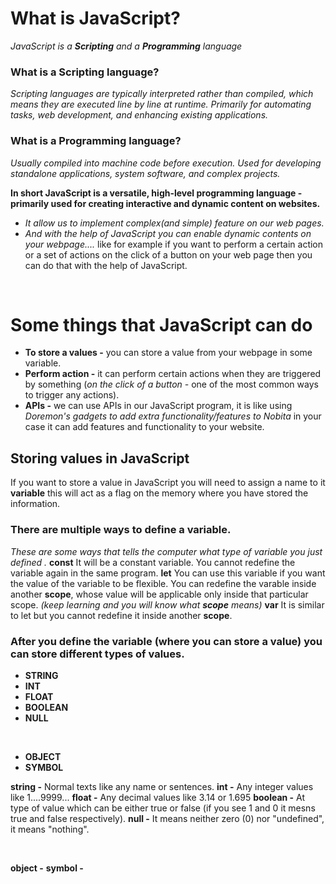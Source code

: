 # What is JavaScript?
*JavaScript is a **Scripting** and a **Programming** language*
### What is a Scripting language?
*Scripting languages are typically interpreted rather than compiled, which means they are executed line by line at runtime. Primarily for automating tasks, web development, and enhancing existing applications.*
### What is a Programming language?
*Usually compiled into machine code before execution. Used for developing standalone applications, system software, and complex projects.*

**In short JavaScript is a versatile, high-level programming language - primarily used for creating interactive and dynamic content on websites.**

- *It allow us to implement complex(and simple) feature on our web pages.*
- *And with the help of JavaScript you can enable dynamic contents on your webpage....* like for example if you want to perform a certain action or a set of actions on the click of a button on your web page then you can do that with the help of JavaScript.
<br>

# Some things that JavaScript can do

- **To store a values -** you can store a value from your webpage in some variable.
- **Perform action -** it can perform certain actions when they are triggered by something (*on the click of a button -* one of the most common ways to trigger any actions).
- **APIs -** we can use APIs in our JavaScript program, it is like using *Doremon's gadgets to add extra functionality/features to Nobita* in your case it can add features and functionality to your website.


## Storing values in JavaScript
If you want to store a value in JavaScript you will need to assign a name to it **variable** this will act as a flag on the memory where you have stored the information.

### There are multiple ways to define a variable.
*These are some ways that tells the computer what type of variable you just defined
.*
**const** It will be a constant variable. You cannot redefine the variable again in the same program.
**let**   You can use this variable if you want the value of the variable to be flexible. You can redefine the varable inside another **scope**, whose value will be applicable only inside that particular scope. *(keep learning and you will know what **scope** means)*
**var**   It is similar to let but you cannot redefine it inside another **scope**.

### After you define the variable (where you can store a value) you can store different types of values.

- **STRING**
- **INT**
- **FLOAT**
- **BOOLEAN**
- **NULL**

<br>

- **OBJECT**
- **SYMBOL**

**string -** Normal texts like any name or sentences.
**int -**    Any integer values like 1....9999...
**float -**  Any decimal values like 3.14 or 1.695
**boolean -** At type of value which can be either true or false (if you see 1 and 0 it mesns true and false respectively).
**null -**   It means neither zero (0) nor "undefined", it means "nothing".

<br>

**object -**
**symbol -**

